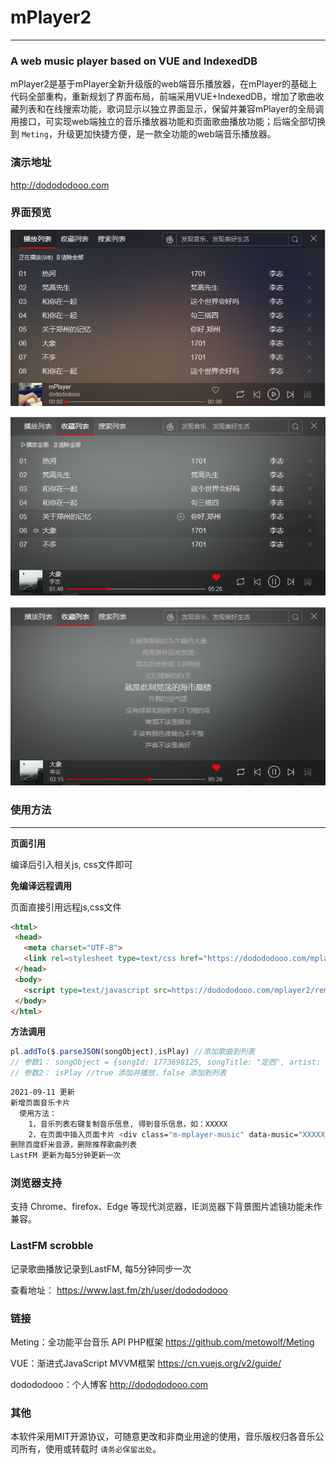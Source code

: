 mPlayer2
========
---
### A web music player based on VUE and IndexedDB

mPlayer2是基于mPlayer全新升级版的web端音乐播放器，在mPlayer的基础上代码全部重构，重新规划了界面布局，前端采用VUE+IndexedDB，增加了歌曲收藏列表和在线搜索功能，歌词显示以独立界面显示，保留并兼容mPlayer的全局调用接口，可实现web端独立的音乐播放器功能和页面歌曲播放功能；后端全部切换到  ``` Meting ```，升级更加快捷方便，是一款全功能的web端音乐播放器。


### 演示地址
http://dodododooo.com

### 界面预览
![列表界面](https://github.com/dodododooo/mPlayer2/blob/master/images/playlist.png)

![播放界面](https://github.com/dodododooo/mPlayer2/blob/master/images/playing.png)

![歌词界面](https://github.com/dodododooo/mPlayer2/blob/master/images/lrc.png)

### 使用方法
----
**页面引用**

 编译后引入相关js, css文件即可

 **免编译远程调用**

 页面直接引用远程js,css文件
 ```html
<html>
  <head>
    <meta charset="UTF-8">
    <link rel=stylesheet type=text/css href="https://dodododooo.com/mplayer2/remote/css/app-mplayer.css"></link>
  </head>
  <body>
    <script type=text/javascript src=https://dodododooo.com/mplayer2/remote/js/app-mplayer.js></script>
  </body>
</html>
```
**方法调用**
```javascript
pl.addTo($.parseJSON(songObject),isPlay) //添加歌曲到列表
// 参数1： songObject = {songId: 1773698125, songTitle: "定西", artist: "李志", urlId: 1773698125, album: "1701", lyricId: 1773698125, songImg: 1773698125, source: 'xiami'}
// 参数2： isPlay //true 添加并播放，false 添加到列表

```



```bash
2021-09-11 更新  
新增页面音乐卡片
  使用方法： 
    1，音乐列表右键复制音乐信息, 得到音乐信息，如：XXXXX 
    2，在页面中插入页面卡片 <div class="m-mplayer-music" data-music="XXXXX"></div>
删除百度虾米音源，删除推荐歌曲列表
LastFM 更新为每5分钟更新一次
```

### 浏览器支持
支持 Chrome、firefox、Edge 等现代浏览器，IE浏览器下背景图片滤镜功能未作兼容。

### LastFM scrobble
记录歌曲播放记录到LastFM, 每5分钟同步一次

查看地址： https://www.last.fm/zh/user/dodododooo

### 链接
Meting：全功能平台音乐 API PHP框架 https://github.com/metowolf/Meting

VUE：渐进式JavaScript MVVM框架 https://cn.vuejs.org/v2/guide/

dodododooo：个人博客 http://dodododooo.com

### 其他
本软件采用MIT开源协议，可随意更改和非商业用途的使用，音乐版权归各音乐公司所有，使用或转载时 ```请务必保留出处```。
